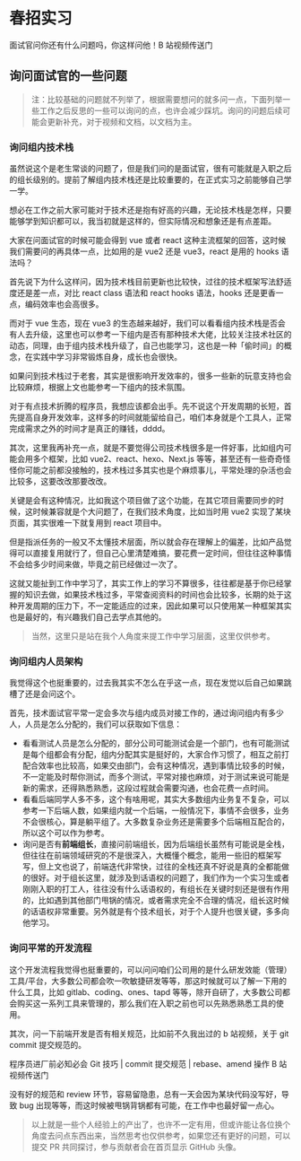 # 春招实习

<VideoLink bvId="BV1vy4y1R7qR">面试官问你还有什么问题吗，你这样问他！B 站视频传送门</VideoLink>
## 询问面试官的一些问题

> 注：比较基础的问题就不列举了，根据需要想问的就多问一点，下面列举一些工作之后反思的一些可以询问的点，也许会减少踩坑。询问的问题后续可能会更新补充，对于视频和文档，以文档为主。

### 询问组内技术栈

虽然说这个是老生常谈的问题了，但是我们问的是面试官，很有可能就是入职之后的组长级别的。提前了解组内技术栈还是比较重要的，在正式实习之前能够自己学一学。

想必在工作之前大家可能对于技术还是抱有好高的兴趣，无论技术栈是怎样，只要能够学到知识都可以，我当初就是这样的，但实际情况和想象还是有点差距。

大家在问面试官的时候可能会得到 vue 或者 react 这种主流框架的回答，这时候我们需要问的再具体一点，比如用的是 vue2 还是 vue3，react 是用的 hooks 语法吗？

首先说下为什么这样问，因为技术栈目前更新也比较快，过往的技术框架写法舒适度还是差一点，对比 react class 语法和 react hooks 语法，hooks 还是更香一点，编码效率也会高很多。

而对于 vue 生态，现在 vue3 的生态越来越好，我们可以看看组内技术栈是否会有人去升级，这里也可以参考一下组内是否有那种技术大佬，比较关注技术社区的动态，同理，由于组内技术栈升级了，自己也能学习，这也是一种「偷时间」的概念，在实践中学习非常锻炼自身，成长也会很快。

如果问到技术栈过于老套，其实是很影响开发效率的，很多一些新的玩意支持也会比较麻烦，根据上文也能参考一下组内的技术氛围。

对于有点技术折腾的程序员，我想应该都会出手。先不说这个开发周期的长短，首先提高自身开发效率，这样多的时间就能留给自己，咱们本身就是个工具人，正常完成需求之外的时间才是真正的赚钱，dddd。

其次，这里我再补充一点，就是不要觉得公司技术栈很多是一件好事，比如组内可能会用多个框架，比如 vue2、react、hexo、Next.js 等等，甚至还有一些奇奇怪怪你可能之前都没接触的，技术栈过多其实也是个麻烦事儿，平常处理的杂活也会比较多，这要改改那要改改。

关键是会有这种情况，比如我这个项目做了这个功能，在其它项目需要同步的时候，这时候兼容就是个大问题了，在我们技术角度，比如当时用 vue2 实现了某块页面，其实很难一下就复用到 react 项目中。

但是指派任务的一般又不太懂技术层面，所以就会存在理解上的偏差，比如产品觉得可以直接复用就行了，但自己心里清楚难搞，要花费一定时间，但往往这种事情不会给多少时间来做，毕竟之前已经做过一次了。

这就又能扯到工作中学习了，其实工作上的学习不算很多，往往都是基于你已经掌握的知识去做，如果技术栈过多，平常查阅资料的时间也会比较多，长期的处于这种开发周期的压力下，不一定能适应的过来，因此如果可以只使用某一种框架其实也是最好的，有兴趣我们自己去学点其他的。

> 当然，这里只是站在我个人角度来提工作中学习层面，这里仅供参考。

### 询问组内人员架构

我觉得这个也挺重要的，过去我其实不怎么在乎这一点，现在发觉以后自己如果跳槽了还是会问这个。

首先，技术面试官平常一定会多次与组内成员对接工作的，通过询问组内有多少人，人员是怎么分配的，我们可以获取如下信息：

- 看看测试人员是怎么分配的，部分公司可能测试会是一个部门，也有可能测试是每个组都会有分配，组内分配其实是挺好的，大家合作习惯了，相互之前打配合效率也比较高，如果交由部门，会有这种情况，遇到事情比较多的时候，不一定能及时帮你测试，而多个测试，平常对接也麻烦，对于测试来说可能是新的需求，还得熟悉熟悉，这段过程就会需要沟通，也会花费一点时间。
- 看看后端同学人多不多，这个有啥用呢，其实大多数组内业务复不复杂，可以参考一下后端人数，如果组内就一个后端，一般情况下，事情不会很多，业务不会很核心，算是躺平组了。大多数复杂业务还是需要多个后端相互配合的，所以这个可以作为参考。
- 询问是否有**前端组长**，直接问前端组长，因为后端组长虽然有可能说是全栈，但往往在前端领域研究的不是很深入，大概懂个概念，能用一些旧的框架写写，但上文也说了，前端迭代非常快，过往的全栈还真不好说是真的全都能做的很好。对于组长这里，就涉及到话语权的问题了，我们作为一个实习生或者刚刚入职的打工人，往往没有什么话语权的，有组长在关键时刻还是很有作用的，比如遇到其他部门甩锅的情况，或者需求完全不合理的情况，组长这时候的话语权非常重要。另外就是有个技术组长，对于个人提升也很关键，多多向他学习。

### 询问平常的开发流程

这个开发流程我觉得也挺重要的，可以问问咱们公司用的是什么研发效能（管理）工具/平台，大多数公司都会吹一吹敏捷研发等等，那这时候就可以了解一下用的什么工具，比如 gitlab、coding、ones、tapd 等等，除开自研了，大多数公司都会购买这一系列工具来管理的，那么我们在入职之前也可以先熟悉熟悉工具的使用。

其次，问一下前端开发是否有相关规范，比如前不久我出过的 b 站视频，关于 git commit 提交规范的。

<VideoLink bvId="BV1ZP4y1Q76V">程序员进厂前必知必会 Git 技巧 | commit 提交规范 | rebase、amend 操作 B 站视频传送门</VideoLink>

没有好的规范和 review 环节，容易留隐患，总有一天会因为某块代码没写好，导致 bug 出现等等，而这时候被甩锅背锅都有可能，在工作中也最好留一点心。

> 以上就是一些个人经验上的产出了，也许不一定有用，但或许能让各位换个角度去问点东西出来，当然思考也仅供参考，如果您还有更好的问题，可以提交 PR 共同探讨，参与贡献者会在首页显示 GitHub 头像。
